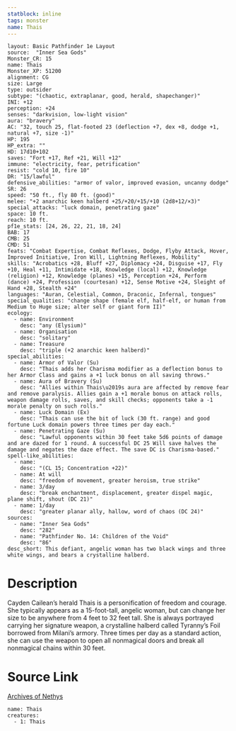 ```yaml
---
statblock: inline
tags: monster
name: Thais
---
```

```statblock
layout: Basic Pathfinder 1e Layout
source:  "Inner Sea Gods"
Monster_CR: 15
name: Thais
Monster_XP: 51200
alignment: CG
size: Large
type: outsider
subtype: "(chaotic, extraplanar, good, herald, shapechanger)"
INI: +12
perception: +24
senses: "darkvision, low-light vision"
aura: "bravery"
AC: "32, touch 25, flat-footed 23 (deflection +7, dex +8, dodge +1, natural +7, size -1)"
HP: 195
HP_extra: ""
HD: 17d10+102
saves: "Fort +17, Ref +21, Will +12"
immune: "electricity, fear, petrification"
resist: "cold 10, fire 10"
DR: "15/lawful"
defensive_abilities: "armor of valor, improved evasion, uncanny dodge"
SR: 26
speed: "50 ft., fly 80 ft. (good)"
melee: "+2 anarchic keen halberd +25/+20/+15/+10 (2d8+12/×3)"
special_attacks: "luck domain, penetrating gaze"
space: 10 ft.
reach: 10 ft.
pf1e_stats: [24, 26, 22, 21, 18, 24]
BAB: 17
CMB: 25
CMD: 51
feats: "Combat Expertise, Combat Reflexes, Dodge, Flyby Attack, Hover, Improved Initiative, Iron Will, Lightning Reflexes, Mobility"
skills: "Acrobatics +28, Bluff +27, Diplomacy +24, Disguise +17, Fly +10, Heal +11, Intimidate +18, Knowledge (local) +12, Knowledge (religion) +12, Knowledge (planes) +15, Perception +24, Perform (dance) +24, Profession (courtesan) +12, Sense Motive +24, Sleight of Hand +28, Stealth +24"
languages: "Auran, Celestial, Common, Draconic, Infernal, tongues"
special_qualities: "change shape (female elf, half-elf, or human from Medium to Huge size; alter self or giant form II)"
ecology:
  - name: Environment
    desc: "any (Elysium)"
  - name: Organisation
    desc: "solitary"
  - name: Treasure
    desc: "triple (+2 anarchic keen halberd)"
special_abilities:
  - name: Armor of Valor (Su)
    desc: "Thais adds her Charisma modifier as a deflection bonus to her Armor Class and gains a +1 luck bonus on all saving throws."
  - name: Aura of Bravery (Su)
    desc: "Allies within Thais\u2019s aura are affected by remove fear and remove paralysis. Allies gain a +1 morale bonus on attack rolls, weapon damage rolls, saves, and skill checks; opponents take a -1 morale penalty on such rolls."
  - name: Luck Domain (Ex)
    desc: "Thais can use the bit of luck (30 ft. range) and good fortune Luck domain powers three times per day each."
  - name: Penetrating Gaze (Su)
    desc: "Lawful opponents within 30 feet take 5d6 points of damage and are dazed for 1 round. A successful DC 25 Will save halves the damage and negates the daze effect. The save DC is Charisma-based."
spell-like_abilities:
  - name:
    desc: "(CL 15; Concentration +22)"
  - name: At will
    desc: "freedom of movement, greater heroism, true strike"
  - name: 3/day
    desc: "break enchantment, displacement, greater dispel magic, plane shift, shout (DC 21)"
  - name: 1/day
    desc: "greater planar ally, hallow, word of chaos (DC 24)"
sources:
  - name: "Inner Sea Gods"
    desc: "282"
  - name: "Pathfinder No. 14: Children of the Void"
    desc: "86"
desc_short: This defiant, angelic woman has two black wings and three white wings, and bears a crystalline halberd.
```
# Description
Cayden Cailean’s herald Thais is a personification of freedom and courage. She typically appears as a 15-foot-tall, angelic woman, but can change her size to be anywhere from 4 feet to 32 feet tall. She is always portrayed carrying her signature weapon, a crystalline halberd called Tyranny’s Foil borrowed from Milani’s armory. Three times per day as a standard action, she can use the weapon to open all nonmagical doors and break all nonmagical chains within 30 feet.
# Source Link
[Archives of Nethys](https://aonprd.com/MonsterDisplay.aspx?ItemName=Thais)
```encounter-table
name: Thais
creatures:
  - 1: Thais
```

